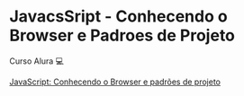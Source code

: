 # JavacsSript - Conhecendo o Browser e Padroes de Projeto
Curso Alura 💻

[JavaScript: Conhecendo o Browser e padrões de projeto](https://cursos.alura.com.br/course/javascript-es6-orientacao-a-objetos-parte-1?preRequirementFrom=javascript-es6-orientacao-a-objetos-parte-2)
